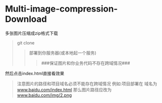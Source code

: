 # Multi-image-compression-Download
多张图片压缩成zip格式下载

>git clone
>>部署到你服务器(或本地起一个服务)
>>>###保证图片和你业务代码不存在跨域情况###

然后点击index.html直接看效果



>注意图片的路径和项目域名必须不能存在跨域情况
>例如:项目部署在 域名为 www.baidu.com/index.html
>那么图片路径应改为 www.baidu.com/img/2.png
